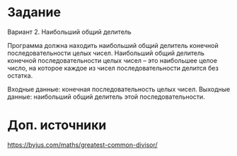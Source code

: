 # Задание
Вариант 2. Наибольший общий делитель

Программа должна находить наибольший общий делитель
конечной последовательности целых чисел. Наибольший общий
делитель конечной последовательности целых чисел – это наибольшее
целое число, на которое каждое из чисел последовательности делится
без остатка.

Входные данные: конечная последовательность целых чисел.
Выходные данные: наибольший общий делитель этой последовательности.

# Доп. источники
https://byjus.com/maths/greatest-common-divisor/
